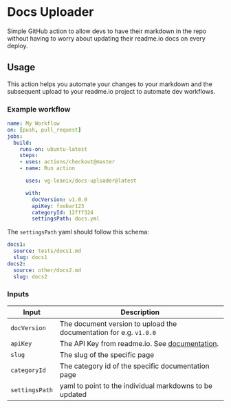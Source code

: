 # Docs Uploader
Simple GitHub action to allow devs to have their markdown in the repo without having to worry about updating their readme.io docs on every deploy.

## Usage
This action helps you automate your changes to your markdown and the subsequent upload to your readme.io project to automate dev workflows.

### Example workflow
```yaml
name: My Workflow
on: [push, pull_request]
jobs:
  build:
    runs-on: ubuntu-latest
    steps:
    - uses: actions/checkout@master
    - name: Run action

      uses: vg-leanix/docs-uploader@latest

      with:
        docVersion: v1.0.0
        apiKey: foobar123
        categoryId: 12fff324
        settingsPath: docs.yml
```

The `settingsPath` yaml should follow this schema:
```yaml
docs1:
  source: tests/docs1.md
  slug: docs1
docs2:
  source: other/docs2.md
  slug: docs2

```

### Inputs

| Input                                             | Description                                        |
|------------------------------------------------------|-----------------------------------------------|
| `docVersion`  | The document version to upload the documentation for e.g. `v1.0.0`    |
| `apiKey`   | The API Key from readme.io. See [documentation](https://docs.readme.com/reference/authentication).    |
| `slug`   | The slug of the specific page    |
| `categoryId`   | The category id of the specific documentation page    |
| `settingsPath`   | yaml to point to the individual markdowns to be updated    |



